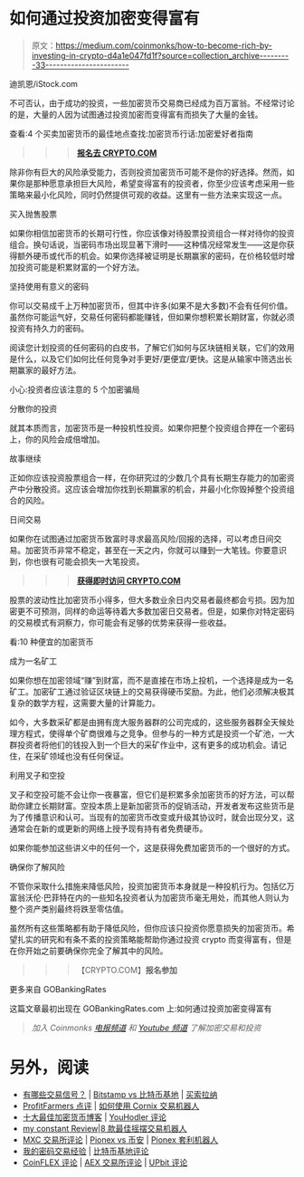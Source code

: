 # 如何通过投资加密变得富有

> 原文：<https://medium.com/coinmonks/how-to-become-rich-by-investing-in-crypto-d4a1e047fd1f?source=collection_archive---------33----------------------->

迪凯恩/iStock.com

不可否认，由于成功的投资，一些加密货币交易商已经成为百万富翁。不经常讨论的是，大量的人因为试图通过投资加密而变得富有而损失了大量的金钱。

查看:4 个买卖加密货币的最佳地点查找:加密货币行话:加密爱好者指南

> > > [**报名去 CRYPTO.COM**](https://yazing.com/deals/crypto/kingcormac)

除非你有巨大的风险承受能力，否则投资加密货币可能不是你的好选择。然而，如果你是那种愿意承担巨大风险，希望变得富有的投资者，你至少应该考虑采用一些策略来最小化风险，同时仍然提供可观的收益。这里有一些方法来实现这一点。

买入抛售股票

如果你相信加密货币的长期可行性，你应该像对待股票投资组合一样对待你的投资组合。换句话说，当密码市场出现显著下滑时——这种情况经常发生——这是你获得额外硬币或代币的机会。如果你选择被证明是长期赢家的密码，在价格较低时增加投资可能是积累财富的一个好方法。

坚持使用有意义的密码

你可以交易成千上万种加密货币，但其中许多(如果不是大多数)不会有任何价值。虽然你可能运气好，交易任何密码都能赚钱，但如果你想积累长期财富，你就必须投资有持久力的密码。

阅读您计划投资的任何密码的白皮书，了解它们如何与区块链相关联，它们的效用是什么，以及它们如何比任何竞争对手更好/更便宜/更快。这是从输家中筛选出长期赢家的最好方法。

小心:投资者应该注意的 5 个加密骗局

分散你的投资

就其本质而言，加密货币是一种投机性投资。如果你把整个投资组合押在一个密码上，你的风险会成倍增加。

故事继续

正如你应该投资股票组合一样，在你研究过的少数几个具有长期生存能力的加密资产中分散投资。这应该会增加你找到长期赢家的机会，并最小化你毁掉整个投资组合的风险。

日间交易

如果你在试图通过加密货币致富时寻求最高风险/回报的选择，可以考虑日间交易。加密货币非常不稳定，甚至在一天之内，你就可以赚到一大笔钱。你要意识到，你也很有可能会损失一大笔投资。

> > > [**获得即时访问 CRYPTO.COM**](https://yazing.com/deals/crypto/kingcormac)

股票的波动性比加密货币小得多，但大多数业余日内交易者最终都会亏损。因为加密更不可预测，同样的命运等待着大多数加密日交易者。但是，如果你对特定密码的交易模式有洞察力，你可能会有足够的优势来获得一些收益。

看:10 种便宜的加密货币

成为一名矿工

如果你想在加密领域“赚”到财富，而不是直接在市场上投机，一个选择是成为一名矿工。加密矿工通过验证区块链上的交易获得硬币奖励。为此，他们必须解决极其复杂的数学方程，这需要大量的计算能力。

如今，大多数采矿都是由拥有庞大服务器群的公司完成的，这些服务器群全天候处理方程式，使得单个矿商很难与之竞争。但参与的一种方式是投资一个矿池，一大群投资者将他们的钱投入到一个巨大的采矿作业中，这有更多的成功机会。请记住，在采矿领域也没有任何保证。

利用叉子和空投

叉子和空投可能不会让你一夜暴富，但它们是积累多余加密货币的好方法，可以帮助你建立长期财富。空投本质上是新加密货币的促销活动，开发者发布这些货币是为了传播意识和认可。当现有的加密货币改变或升级其协议时，就会出现分叉，这通常会在新的或更新的网络上授予现有持有者免费硬币。

如果你能参加这些讲义中的任何一个，这是获得免费加密货币的一个很好的方式。

确保你了解风险

不管你采取什么措施来降低风险，投资加密货币本身就是一种投机行为。包括亿万富翁沃伦·巴菲特在内的一些知名投资者认为加密货币毫无用处，而其他人则认为整个资产类别最终将跌至零估值。

虽然所有这些策略都有助于降低风险，但你应该只投资你愿意损失的加密货币。希望扎实的研究和有条不紊的投资策略能帮助你通过投资 crypto 而变得富有，但是在你开始之前要确保你完全了解其中的风险。

> > >【CRYPTO.COM】**报名参加**

更多来自 GOBankingRates

这篇文章最初出现在 GOBankingRates.com 上:如何通过投资加密变得富有

> *加入 Coinmonks* [*电报频道*](https://t.me/coincodecap) *和* [*Youtube 频道*](https://www.youtube.com/c/coinmonks/videos) *了解加密交易和投资*

# 另外，阅读

*   [有哪些交易信号？](https://coincodecap.com/trading-signal) | [Bitstamp vs 比特币基地](https://coincodecap.com/bitstamp-coinbase) | [买索拉纳](https://coincodecap.com/buy-solana)
*   [ProfitFarmers 点评](https://coincodecap.com/profitfarmers-review) | [如何使用 Cornix 交易机器人](https://coincodecap.com/cornix-trading-bot)
*   [十大最佳加密货币博客](https://coincodecap.com/best-cryptocurrency-blogs) | [YouHodler 评论](https://coincodecap.com/youhodler-review)
*   [my constant Review](https://coincodecap.com/myconstant-review)|[8 款最佳摇摆交易机器人](https://coincodecap.com/best-swing-trading-bots)
*   [MXC 交易所评论](/coinmonks/mxc-exchange-review-3af0ec1cba8c) | [Pionex vs 币安](https://coincodecap.com/pionex-vs-binance) | [Pionex 套利机器人](https://coincodecap.com/pionex-arbitrage-bot)
*   [我的密码交易经验](/coinmonks/my-experience-with-crypto-copy-trading-d6feb2ce3ac5) | [比特币基地评论](/coinmonks/coinbase-review-6ef4e0f56064)
*   [CoinFLEX 评论](https://coincodecap.com/coinflex-review) | [AEX 交易所评论](https://coincodecap.com/aex-exchange-review) | [UPbit 评论](https://coincodecap.com/upbit-review)